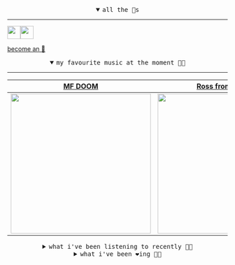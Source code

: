 <details open>

<summary align="center"><samp>all the 🥚s</samp></summary>
<hr />

<a href="https://github.com/pvinis"><img src="https://avatars.githubusercontent.com/u/100233?s=90&v=4" width="30" height="30" /><a href="https://github.com/maxPugh"><img src="https://avatars.githubusercontent.com/u/46350013?s=90&u=52a601eaa2d272b35477d096fe782ebf0a8a1f68&v=4" width="30" height="30" />

<samp><a href="https://github.com/bitttttten/bitttttten/stargazers">become an 🥚</a></samp>

</details>

<details open>

<summary align="center"><samp>my favourite music at the moment 🎵🎶</samp></summary>
<hr />

<!-- toc -->

| [MF DOOM](https://open.spotify.com/artist/2pAWfrd7WFF3XhVt9GooDL)                                                                                                | [Ross from Friends](https://open.spotify.com/artist/1Ma3pJzPIrAyYPNRkp3SUF)                                                                                      | [LUMP](https://open.spotify.com/artist/4gQsGkfdB4uVrNBqo4MhmI)                                                                                                   | [Four Tet](https://open.spotify.com/artist/7Eu1txygG6nJttLHbZdQOh)                                                                                               |
| ---------------------------------------------------------------------------------------------------------------------------------------------------------------- | ---------------------------------------------------------------------------------------------------------------------------------------------------------------- | ---------------------------------------------------------------------------------------------------------------------------------------------------------------- | ---------------------------------------------------------------------------------------------------------------------------------------------------------------- |
| [<img src="https://i.scdn.co/image/ab6761610000e5eb3e9a6caa41a80b9238a49784" width="320" height="auto">](https://open.spotify.com/artist/2pAWfrd7WFF3XhVt9GooDL) | [<img src="https://i.scdn.co/image/ab6761610000e5eb220be919258c7391c5c0727b" width="320" height="auto">](https://open.spotify.com/artist/1Ma3pJzPIrAyYPNRkp3SUF) | [<img src="https://i.scdn.co/image/ab6761610000e5eb9e412ed392a80791bbceecfd" width="320" height="auto">](https://open.spotify.com/artist/4gQsGkfdB4uVrNBqo4MhmI) | [<img src="https://i.scdn.co/image/ab6761610000e5eb84e29d09b4917bec2700a0d7" width="320" height="auto">](https://open.spotify.com/artist/7Eu1txygG6nJttLHbZdQOh) |

<!-- tocstop -->

</details>

<details>

<summary align="center"><samp>what i've been listening to recently 🎵🎶</samp></summary>
<hr />

<!-- toc -->

| [Unter – Tristana – Ambre<br />Nils Frahm](https://open.spotify.com/track/2Lz05EyIZQS2PjwUtCn4Om)                                                               | [Mt Baker<br />Kaitlyn Aurelia Smith](https://open.spotify.com/track/79AGKN3gu22Wjz6y5gPLyH)                                                                    | [Hizou<br />Four Hands](https://open.spotify.com/track/5UZEsmf3JEca9kVKz5liuC)                                                                                  | [Pretty In Plums<br />Shida Shahabi](https://open.spotify.com/track/74QxAYzKHM9hNtTvmKnHt0)                                                                     |
| --------------------------------------------------------------------------------------------------------------------------------------------------------------- | --------------------------------------------------------------------------------------------------------------------------------------------------------------- | --------------------------------------------------------------------------------------------------------------------------------------------------------------- | --------------------------------------------------------------------------------------------------------------------------------------------------------------- |
| [<img src="https://i.scdn.co/image/ab6761610000e5eb812d9b7d8497a380601c8366" width="320" height="auto">](https://open.spotify.com/track/2Lz05EyIZQS2PjwUtCn4Om) | [<img src="https://i.scdn.co/image/ab6761610000e5eb743be6c7d50fcbc565aec1ba" width="320" height="auto">](https://open.spotify.com/track/79AGKN3gu22Wjz6y5gPLyH) | [<img src="https://i.scdn.co/image/ab67616d0000b2738bbf11cfb629144f70591744" width="320" height="auto">](https://open.spotify.com/track/5UZEsmf3JEca9kVKz5liuC) | [<img src="https://i.scdn.co/image/ab6761610000e5eb361cd69fac2356c5eed1b6f7" width="320" height="auto">](https://open.spotify.com/track/74QxAYzKHM9hNtTvmKnHt0) |

<!-- tocstop -->

</details>

<details>

<summary align="center"><samp>what i've been ❤️ing 🎵🎶</samp></summary>
<hr />

<!-- toc -->

| [The Sun Made For A Soft Landi…<br />HAAi](https://open.spotify.com/album/2ruYajRlSa2ODHn7mxxNRk)                                                               | [Spirit Theme<br />OTTO](https://open.spotify.com/album/1V7QXhuUzIgvE7OatKdIMq)                                                                                 | [Clementine<br />T. Evann](https://open.spotify.com/album/2BqwMbbENJkGzh3t5fdoYd)                                                                               | [Luv (sic)<br />Nujabes](https://open.spotify.com/album/4oT4YRVe43ESrT9rx2LKCM)                                                                                 |
| --------------------------------------------------------------------------------------------------------------------------------------------------------------- | --------------------------------------------------------------------------------------------------------------------------------------------------------------- | --------------------------------------------------------------------------------------------------------------------------------------------------------------- | --------------------------------------------------------------------------------------------------------------------------------------------------------------- |
| [<img src="https://i.scdn.co/image/ab67616d0000b27339374c383a5afb337de0dfd4" width="320" height="auto">](https://open.spotify.com/album/2ruYajRlSa2ODHn7mxxNRk) | [<img src="https://i.scdn.co/image/ab67616d0000b2731bd241ff3484b3309d77fd16" width="320" height="auto">](https://open.spotify.com/album/1V7QXhuUzIgvE7OatKdIMq) | [<img src="https://i.scdn.co/image/ab67616d0000b2736b7e9f803ce781d081082fc4" width="320" height="auto">](https://open.spotify.com/album/2BqwMbbENJkGzh3t5fdoYd) | [<img src="https://i.scdn.co/image/ab67616d0000b2731a1ba7785a4b91c8aee7a79c" width="320" height="auto">](https://open.spotify.com/album/4oT4YRVe43ESrT9rx2LKCM) |

<!-- tocstop -->

</details>
